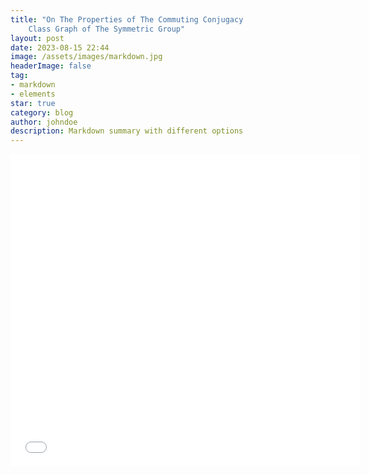 ```yaml
---
title: "On The Properties of The Commuting Conjugacy
    Class Graph of The Symmetric Group"
layout: post
date: 2023-08-15 22:44
image: /assets/images/markdown.jpg
headerImage: false
tag:
- markdown
- elements
star: true
category: blog
author: johndoe
description: Markdown summary with different options
---
```



<embed src="/essays/ccc.pdf" width="560" height="500" 
 type="application/pdf">
